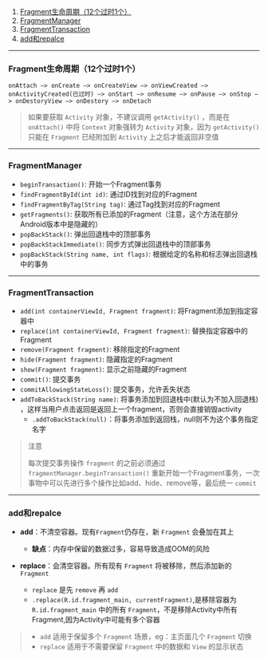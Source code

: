 1. [Fragment生命周期（12个过时1个）](#fragment_life)
2. [FragmentManager](#FragmentManager)
3. [FragmentTransaction](#FragmentTransaction)
4. [add和repalce](#add_replace)

-------------

### <span id = "fragment_life">Fragment生命周期（12个过时1个）</span>

`onAttach —> onCreate —> onCreateView —> onViewCreated —> onActivityCreated(已过时) —> onStart —> onResume —> onPause —> onStop —> onDestoryView —> onDestory —> onDetach`

> 如果要获取 `Activity` 对象，不建议调用 `getActivity()` ，而是在 `onAttach()` 中将 `Context`
> 对象强转为 `Activity` 对象，因为 `getActivity()` 只能在 `Fragment` 已经附加到 `Activity` 上之后才能返回非空值

--------------

### <span id = "FragmentManager">FragmentManager</span>

- `beginTransaction()`: 开始一个Fragment事务
- `findFragmentById(int id)`: 通过ID找到对应的Fragment
- `findFragmentByTag(String tag)`: 通过Tag找到对应的Fragment
- `getFragments()`: 获取所有已添加的Fragment（注意，这个方法在部分Android版本中是隐藏的）
- `popBackStack()`: 弹出回退栈中的顶部事务
- `popBackStackImmediate()`: 同步方式弹出回退栈中的顶部事务
- `popBackStack(String name, int flags)`: 根据给定的名称和标志弹出回退栈中的事务

-------------

### <span id = "FragmentTransaction">FragmentTransaction</span>

- `add(int containerViewId, Fragment fragment)`: 将Fragment添加到指定容器中
- `replace(int containerViewId, Fragment fragment)`: 替换指定容器中的Fragment
- `remove(Fragment fragment)`: 移除指定的Fragment
- `hide(Fragment fragment)`: 隐藏指定的Fragment
- `show(Fragment fragment)`: 显示之前隐藏的Fragment
- `commit()`: 提交事务
- `commitAllowingStateLoss()`: 提交事务，允许丢失状态
- `addToBackStack(String name)`: 将事务添加到回退栈中(默认为不加入回退栈)
  ，这样当用户点击返回是返回上一个fragment，否则会直接销毁activity
    - `.addToBackStack(null)`：将事务添加到返回栈，null则不为这个事务指定名字

> 注意
>
> 每次提交事务操作 `fragment` 的之前必须通过 `fragmentManager.beginTransaction()`
> 重新开始一个Fragment事务，一次事物中可以先进行多个操作比如add、hide、remove等，最后统一 `commit`

---------------------

### <span id = "add_replace">add和repalce</span>

- **add**：不清空容器。现有`Fragment`仍存在，新 `Fragment` 会叠加在其上

    - **缺点**：内存中保留的数据过多，容易导致造成OOM的风险
- **replace**：会清空容器。所有现有 `Fragment` 将被移除，然后添加新的`Fragment`

    - `replace` 是先 `remove` 再 `add`
    - `.replace(R.id.fragment_main, currentFragment)`,是移除容器为 `R.id.fragment_main`
      中的所有 `Fragment`，不是移除Activity中所有Fragment,因为Activity中可能有多个容器

> - `add` 适用于保留多个 `Fragment` 场景，eg：主页面几个 `Fragment` 切换
>- `replace` 适用于不需要保留 `Fragment` 中的数据和 `View` 的显示状态